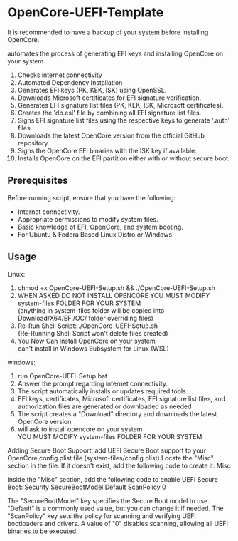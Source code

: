 # OpenCore-UEFI-Template  
It is recommended to have a backup of your system before installing OpenCore.  

automates the process of generating EFI keys and installing OpenCore on your system  

1. Checks internet connectivity
2. Automated Dependency Installation
3. Generates EFI keys (PK, KEK, ISK) using OpenSSL.
4. Downloads Microsoft certificates for EFI signature verification.
5. Generates EFI signature list files (PK, KEK, ISK, Microsoft certificates).
6. Creates the 'db.esl' file by combining all EFI signature list files.
7. Signs EFI signature list files using the respective keys to generate '.auth' files.
8. Downloads the latest OpenCore version from the official GitHub repository.
9. Signs the OpenCore EFI binaries with the ISK key if available.
10. Installs OpenCore on the EFI partition either with or without secure boot.  

## Prerequisites
Before running script, ensure that you have the following:
- Internet connectivity.
- Appropriate permissions to modify system files.
- Basic knowledge of EFI, OpenCore, and system booting.
- For Ubuntu & Fedora Based Linux Distro or Windows

## Usage
Linux:
1. chmod +x OpenCore-UEFI-Setup.sh && ./OpenCore-UEFI-Setup.sh
2. WHEN ASKED DO NOT INSTALL OPENCORE YOU MUST MODIFY system-files FOLDER FOR YOUR SYSTEM  
(anything in system-files folder will be copied into Download/X64/EFI/OC/ folder overriding files)  
3. Re-Run Shell Script: ./OpenCore-UEFI-Setup.sh  
(Re-Running Shell Script won't delete files created)  
4. You Now Can Install OpenCore on your system  
can't install in  Windows Subsystem for Linux (WSL)  

windows:
1. run OpenCore-UEFI-Setup.bat
2. Answer the prompt regarding internet connectivity.
3. The script automatically installs or updates required tools.
4. EFI keys, certificates, Microsoft certificates, EFI signature list files, and authorization files are generated or downloaded as needed
5. The script creates a "Download" directory and downloads the latest OpenCore version
6. will ask to install opencore on your system  
YOU MUST MODIFY system-files FOLDER FOR YOUR SYSTEM

Adding Secure Boot Support:
add UEFI Secure Boot support to your OpenCore config.plist file (system-files/config.plist)
Locate the "Misc" section in the file. If it doesn't exist, add the following code to create it:
<key>Misc</key>
<dict>
</dict>

Inside the "Misc" section, add the following code to enable UEFI Secure Boot:
<key>Security</key>
<dict>
    <key>SecureBootModel</key>
    <string>Default</string>
    <key>ScanPolicy</key>
    <integer>0</integer>
</dict>

The "SecureBootModel" key specifies the Secure Boot model to use. "Default" is a commonly used value, but you can change it if needed. The "ScanPolicy" key sets the policy for scanning and verifying UEFI bootloaders and drivers. A value of "0" disables scanning, allowing all UEFI binaries to be executed.
